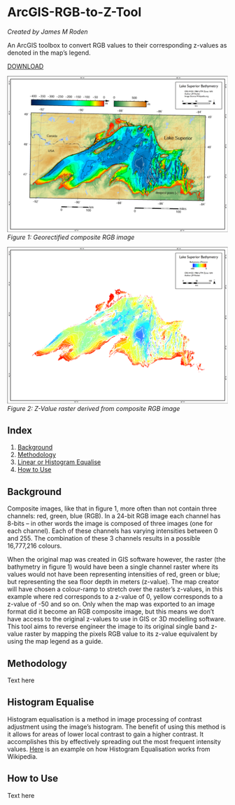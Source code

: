 # ArcGIS-RGB-to-Z-Tool
*Created by James M Roden*

An ArcGIS toolbox to convert RGB values to their corresponding z-values as denoted in the map’s legend.

[DOWNLOAD](http://)

![RGB IMAGE](https://github.com/GISJMR/ArcGIS-RGB-to-Z-Tool/blob/master/RGB-image.png?raw=true)
*Figure 1: Georectified composite RGB image*

![Z IMAGE](https://github.com/GISJMR/ArcGIS-RGB-to-Z-Tool/blob/master/Z-image.png?raw=true9)
*Figure 2: Z-Value raster derived from composite RGB image*

## Index
1. [Background](https://github.com/GISJMR/ArcGIS-RGB-to-Z-Tool/blob/master/README.md#background-1)
2. [Methodology](https://github.com/GISJMR/ArcGIS-RGB-to-Z-Tool/blob/master/README.md#methodology)
3. [Linear or Histogram Equalise](https://github.com/GISJMR/ArcGIS-RGB-to-Z-Tool/blob/master/README.md#histogram-equalise)
4. [How to Use](https://github.com/GISJMR/ArcGIS-RGB-to-Z-Tool/blob/master/README.md#how-to-use)

## Background
Composite images, like that in figure 1, more often than not contain three channels: red, green, blue (RGB). In a 24-bit RGB image each channel has 8-bits – in other words the image is composed of three images (one for each channel). Each of these channels has varying intensities between 0 and 255. The combination of these 3 channels results in a possible 16,777,216 colours. 

When the original map was created in GIS software however, the raster (the bathymetry in figure 1) would have been a single channel raster where its values would not have been representing intensities of red, green or blue; but representing the sea floor depth in meters (z-value). The map creator will have chosen a colour-ramp to stretch over the raster’s z-values, in this example where red corresponds to a z-value of 0, yellow corresponds to a z-value of -50 and so on. Only when the map was exported to an image format did it become an RGB composite image, but this means we don’t have access to the original z-values to use in GIS or 3D modelling software. This tool aims to reverse engineer the image to its original single band z-value raster by mapping the pixels RGB value to its z-value equivalent by using the map legend as a guide. 

## Methodology
Text here

## Histogram Equalise
Histogram equalisation is a method in image processing of contrast adjustment using the image’s histogram. The benefit of using this method is it allows for areas of lower local contrast to gain a higher contrast. It accomplishes this by effectively spreading out the most frequent intensity values. [Here](https://en.wikipedia.org/wiki/Histogram_equalization#Examples) is an example on how Histogram Equalisation works from Wikipedia. 

## How to Use
Text here
